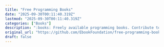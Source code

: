 ```yaml
---
title: "Free Programming Books"
date: "2025-09-30T00:11:40.319Z"
lastmod: "2025-09-30T00:11:40.319Z"
categories: ["Books"]
description: ":books: Freely available programming books. Contribute to EbookFoundation/free-programming-books development by creating an account on GitHub."
original_url: "https://github.com/EbookFoundation/free-programming-books"
draft: false
---
```


